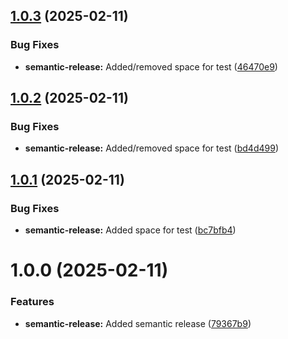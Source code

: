 ## [1.0.3](https://github.com/derBobby/p2signal-notification/compare/v1.0.2...v1.0.3) (2025-02-11)


### Bug Fixes

* **semantic-release:** Added/removed space for test ([46470e9](https://github.com/derBobby/p2signal-notification/commit/46470e9e7f3e791bcbb00e0f050f4082ba586b7d))

## [1.0.2](https://github.com/derBobby/p2signal-notification/compare/v1.0.1...v1.0.2) (2025-02-11)


### Bug Fixes

* **semantic-release:** Added/removed space for test ([bd4d499](https://github.com/derBobby/p2signal-notification/commit/bd4d499fdd06173f9a1c23859789a84ac4d50955))

## [1.0.1](https://github.com/derBobby/p2signal-notification/compare/v1.0.0...v1.0.1) (2025-02-11)


### Bug Fixes

* **semantic-release:** Added space for test ([bc7bfb4](https://github.com/derBobby/p2signal-notification/commit/bc7bfb4ea400b4587bcea5768914e36b9177e9f3))

# 1.0.0 (2025-02-11)


### Features

* **semantic-release:** Added semantic release ([79367b9](https://github.com/derBobby/p2signal-notification/commit/79367b9360eba31327680a36d3b96e947650f6f0))
